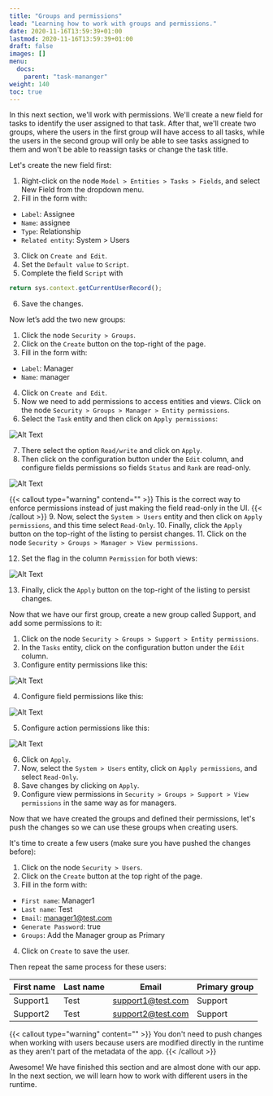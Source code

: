 ```yaml
---
title: "Groups and permissions"
lead: "Learning how to work with groups and permissions."
date: 2020-11-16T13:59:39+01:00
lastmod: 2020-11-16T13:59:39+01:00
draft: false
images: []
menu:
  docs:
    parent: "task-mananger"
weight: 140
toc: true
---
```

In this next section, we'll work with permissions. We'll create a new field for tasks to identify the user assigned to that task. After that, we'll create two groups, where the users in the first group will have access to all tasks, while the users in the second group will only be able to see tasks assigned to them and won't be able to reassign tasks or change the task title.

Let's create the new field first:

1. Right-click on the node `Model > Entities > Tasks > Fields`,  and select New Field from the dropdown menu.
2. Fill in the form with:  
  - `Label`: Assignee
  - `Name`: assignee
  - `Type`: Relationship
  - `Related entity`: System > Users
3. Click on `Create and Edit`.
4. Set the `Default value` to `Script`.
5. Complete the field `Script` with 
```js
return sys.context.getCurrentUserRecord();
```
6. Save the changes.

Now let’s add the two new groups:
1. Click the node `Security > Groups`.
2. Click on the `Create` button on the top-right of the page.
3. Fill in the form with:  
  - `Label`: Manager
  - `Name`: manager
4. Click on `Create and Edit`.
5. Now we need to add permissions to access entities and views. Click on the node `Security > Groups > Manager > Entity permissions`.
6. Select the `Task` entity and then click on `Apply permissions`:

![Alt Text](/images/vendor/task-mananger/groups/p.png)


7. There select the option `Read/write` and click on `Apply`.
8. Then click on the configuration button under the `Edit` column, and configure fields permissions so fields `Status` and `Rank` are read-only.

![Alt Text](/images/vendor/task-mananger/groups/pp.png)

{{< callout type="warning" contend="" >}}
  This is the correct way to enforce permissions instead of just making the field read-only in the UI.
{{< /callout >}}
9. Now, select the `System > Users` entity and then click on `Apply permissions`, and this time select `Read-Only`.
10. Finally, click the `Apply` button on the top-right of the listing to persist changes.
11. Click on the node `Security > Groups > Manager > View permissions`.

12. Set the flag in the column `Permission` for both views:

![Alt Text](/images/vendor/task-mananger/groups/ppp.png)

13. Finally, click the `Apply` button on the top-right of the listing to persist changes.

Now that we have our first group, create a new group called Support, and add some permissions to it:


1. Click on the node `Security > Groups > Support > Entity permissions`.
2. In the `Tasks` entity, click on the configuration button under the `Edit` column.
3. Configure entity permissions like this:

![Alt Text](/images/vendor/task-mananger/groups/pppp.png)

4. Configure field permissions like this:


![Alt Text](/images/vendor/task-mananger/groups/ppppp.png)

5. Configure action permissions like this:

![Alt Text](/images/vendor/task-mananger/groups/pppppp.png)

6. Click on `Apply`.
7. Now, select the `System > Users` entity, click on `Apply permissions`, and select `Read-Only`.
8. Save changes by clicking on `Apply`.
9. Configure view permissions in `Security > Groups > Support > View permissions` in the same way as for managers.

Now that we have created the groups and defined their permissions, let's push the changes so we can use these groups when creating users. 

It's time to create a few users (make sure you have pushed the changes before):

1. Click on the node `Security > Users`.
2. Click on the `Create` button at the top right of the page.
3. Fill in the form with:
- `First name`: Manager1
- `Last name`: Test
- `Email`: manager1@test.com
- `Generate Password`: true
- `Groups`: Add the Manager group as Primary
4. Click on `Create` to save the user.

Then repeat the same process for these users:

| First name | Last name | Email              | Primary group |
| ---------- | --------- | ------------------| ------------- |
| Support1   | Test      | support1@test.com | Support       |
| Support2   | Test      | support2@test.com | Support       |

{{< callout type="warning" content="" >}}
You don't need to push changes when working with users because users are modified directly in the runtime as they aren't part of the metadata of the app.
{{< /callout >}}

Awesome! We have finished this section and are almost done with our app. In the next section, we will learn how to work with different users in the runtime.